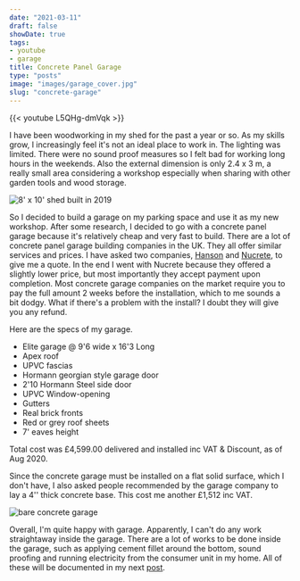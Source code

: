 ```yaml
---
date: "2021-03-11"
draft: false
showDate: true
tags:
- youtube
- garage
title: Concrete Panel Garage
type: "posts"
image: "images/garage_cover.jpg"
slug: "concrete-garage"
---
```


{{< youtube L5QHg-dmVqk >}}

I have been woodworking in my shed for the past a year or so. As my skills grow, I increasingly feel it's not an ideal place to work in. The lighting was limited. There were no sound proof measures so I felt bad for working long hours in the weekends. Also the external dimension is only 2.4 x 3 m, a really small area considering a workshop especially when sharing with other garden tools and wood storage.

![8' x 10' shed built in 2019](/imgs/shed.jpg)

So I decided to build a garage on my parking space and use it as my new workshop. After some research, I decided to go with a concrete panel garage because it's relatively cheap and very fast to build. There are a lot of concrete panel garage building companies in the UK. They all offer similar services and prices. I have asked two companies, [Hanson]([https://www.hansonconcretegarages.co.uk/](https://www.hansonconcretegarages.co.uk/)) and [Nucrete]([https://nucrete.co.uk/](https://nucrete.co.uk/)), to give me a quote. In the end I went with Nucrete because they offered a slightly lower price, but most importantly they accept payment upon completion. Most concrete garage companies on the market require you to pay the full amount 2 weeks before the installation, which to me sounds a bit dodgy. What if there's a problem with the install? I doubt they will give you any refund.

Here are the specs of my garage.

- Elite garage @ 9'6 wide x 16'3 Long
- Apex roof
- UPVC fascias
- Hormann georgian style garage door
- 2'10 Hormann Steel side door
- UPVC Window-opening
- Gutters
- Real brick fronts
- Red or grey roof sheets
- 7' eaves height

Total cost was £4,599.00 delivered and installed inc VAT & Discount, as of Aug 2020.

Since the concrete garage must be installed on a flat solid surface, which I don't have, I also asked people recommended by the garage company to lay a 4'' thick concrete base. This cost me another £1,512 inc VAT.

![bare concrete garage](/images/garage_cover.jpg)

Overall, I'm quite happy with garage. Apparently, I can't do any work straightaway inside the garage. There are a lot of works to be done inside the garage, such as applying cement fillet around the bottom, sound proofing and running electricity from the consumer unit in my home. All of these will be documented in my next [post](/projects/garage-conversion).

